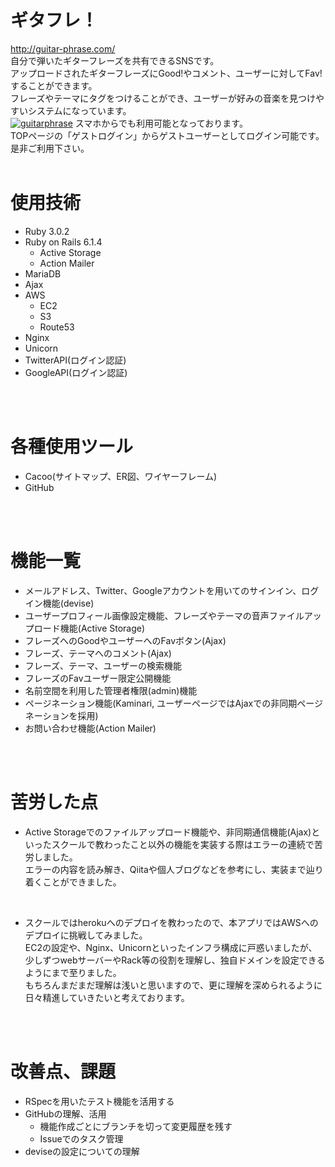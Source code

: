 # ギタフレ！

http://guitar-phrase.com/<br>
自分で弾いたギターフレーズを共有できるSNSです。<br>
アップロードされたギターフレーズにGood!やコメント、ユーザーに対してFav!することができます。<br>
フレーズやテーマにタグをつけることができ、ユーザーが好みの音楽を見つけやすいシステムになっています。<br>
<a href="http://guitar-phrase.com/">![guitarphrase](https://user-images.githubusercontent.com/85050692/131527042-c7031925-f458-459d-b2f9-39a3e59ff6d0.png)</a>
スマホからでも利用可能となっております。<br>
TOPページの「ゲストログイン」からゲストユーザーとしてログイン可能です。是非ご利用下さい。
<br><br>

# 使用技術
* Ruby 3.0.2
* Ruby on Rails 6.1.4
  * Active Storage
  * Action Mailer
* MariaDB
* Ajax
* AWS
  * EC2
  * S3
  * Route53
* Nginx
* Unicorn
* TwitterAPI(ログイン認証)
* GoogleAPI(ログイン認証)

<br><br>

# 各種使用ツール
* Cacoo(サイトマップ、ER図、ワイヤーフレーム)
* GitHub

<br><br>

# 機能一覧
* メールアドレス、Twitter、Googleアカウントを用いてのサインイン、ログイン機能(devise)
* ユーザープロフィール画像設定機能、フレーズやテーマの音声ファイルアップロード機能(Active Storage)
* フレーズへのGoodやユーザーへのFavボタン(Ajax)
* フレーズ、テーマへのコメント(Ajax)
* フレーズ、テーマ、ユーザーの検索機能
* フレーズのFavユーザー限定公開機能
* 名前空間を利用した管理者権限(admin)機能
* ページネーション機能(Kaminari, ユーザーページではAjaxでの非同期ページネーションを採用)
* お問い合わせ機能(Action Mailer)

<br><br>

# 苦労した点
* Active Storageでのファイルアップロード機能や、非同期通信機能(Ajax)といったスクールで教わったこと以外の機能を実装する際はエラーの連続で苦労しました。<br>
エラーの内容を読み解き、Qiitaや個人ブログなどを参考にし、実装まで辿り着くことができました。
<br>

* スクールではherokuへのデプロイを教わったので、本アプリではAWSへのデプロイに挑戦してみました。<br>
EC2の設定や、Nginx、Unicornといったインフラ構成に戸惑いましたが、少しずつwebサーバーやRack等の役割を理解し、独自ドメインを設定できるようにまで至りました。<br>
もちろんまだまだ理解は浅いと思いますので、更に理解を深められるように日々精進していきたいと考えております。

<br><br>

# 改善点、課題
* RSpecを用いたテスト機能を活用する
* GitHubの理解、活用
  * 機能作成ごとにブランチを切って変更履歴を残す
  * Issueでのタスク管理
* deviseの設定についての理解
